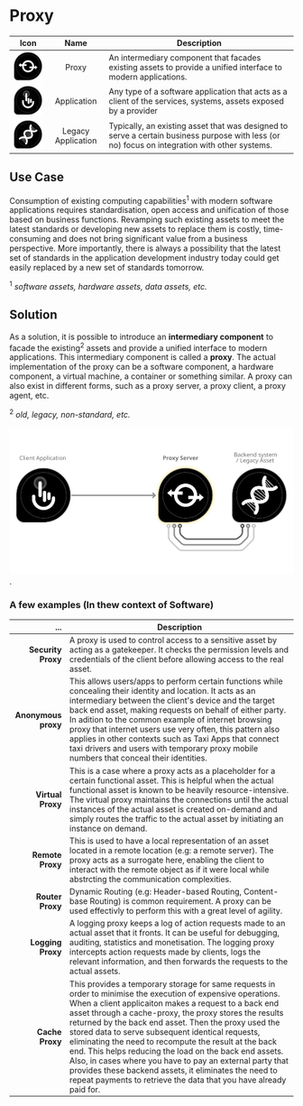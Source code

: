 # Proxy

|Icon   |Name    |Description
|-------|:------:|----|
|<img src="../icons/proxy.svg" alt="proxy icon" width="110"/>|Proxy| An intermediary component that facades  existing assets to provide a unified interface to modern applications.|
|<img src="../icons/application.svg" alt="modern application icon" width="110"/>|Application| Any type of a software application that acts as a client of the services, systems, assets exposed by a provider|
|<img src="../icons/legacy.svg" alt="legacy application icon" width="110"/>|Legacy Application| Typically, an existing asset that was designed to serve a certain business purpose with less (or no) focus on integration with other systems.|

## Use Case
Consumption of existing computing capabilities<sup>1</sup> with modern software applications requires standardisation, open access and unification of those based on business functions. Revamping such existing assets to meet the latest standards or developing new assets to replace them is costly, time-consuming and does not bring significant value from a business perspective. More importantly, there is always a possibility that the latest set of standards in the application development industry today could get easily replaced by a new set of standards tomorrow.

<sup>1</sup> _software assets, hardware assets, data assets, etc._

## Solution 
As a solution, it is possible to introduce an **intermediary component** to facade the existing<sup>2</sup> assets and provide a unified interface to modern applications. This intermediary component is called a **proxy**. The actual implementation of the proxy can be a software component, a hardware component, a virtual machine, a container or something similar. A proxy can also exist in different forms, such as a proxy server, a proxy client, a proxy agent, etc.

<sup>2</sup> _old, legacy, non-standard, etc._

<img src="./images/proxy-usage_1-server.svg" alt="proxy examples image" width="600"/>.
### A few examples (In thew context of Software)
|...   |Description|
|-----------:|----|
|**Security Proxy**|A proxy is used to control access to a sensitive asset by acting as a gatekeeper. It checks the permission levels and credentials of the client before allowing access to the real asset.|
|**Anonymous proxy**| This allows users/apps to perform certain functions while concealing their identity and location. It acts as an intermediary between the client's device and the target back end asset, making requests on behalf of either party. In adition to the common example of internet browsing proxy that internet users use very often, this pattern also applies in other contexts such as Taxi Apps that connect taxi drivers and users with temporary proxy mobile numbers that conceal their identities.|
|**Virtual Proxy**| This is a case where a proxy acts as a placeholder for a certain functional asset. This is helpful when the actual functional asset is known to be heavily resource-intensive. The virtual proxy maintains the connections until the actual instances of the actual asset is created on-demand and simply routes the traffic to the actual asset by initiating an instance on demand.|
|**Remote Proxy**| This is used to have a local representation of an asset located in a remote location (e.g: a remote server). The proxy acts as a surrogate here, enabling the client to interact with the remote object as if it were local while abstrcting the communication complexities.|
|**Router Proxy**| Dynamic Routing (e.g: Header-based Routing, Content-base Routing) is common requirement. A proxy can be used effectivly to perform this with a great level of agility.|
|**Logging Proxy**| A logging proxy keeps a log of action requests made to an actual asset that it fronts. It can be useful for debugging, auditing, statistics and monetisation. The logging proxy intercepts action requests made by clients, logs the relevant information, and then forwards the requests to the actual assets.|
|**Cache Proxy**| This provides a temporary storage for same requests in order to minimise the execution of expensive operations. When a client applicaiton makes a request to a back end asset through a cache-proxy, the proxy stores the results returned by the back end asset. Then the proxy used the stored data to serve subsequent identical requests, eliminating the need to recompute the result at the back end. This helps reducing the load on the back end assets. Also, in cases where you have to pay an external party that provides these backend assets, it eliminates the need to repeat payments to retrieve the data that you have already paid for.|

